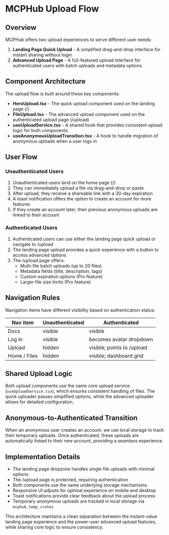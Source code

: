 # MCPHub Upload Flow

## Overview

MCPHub offers two upload experiences to serve different user needs:

1. **Landing Page Quick Upload** - A simplified drag-and-drop interface for instant sharing without login
2. **Advanced Upload Page** - A full-featured upload interface for authenticated users with batch uploads and metadata options

## Component Architecture

The upload flow is built around these key components:

- **HeroUpload.tsx** - The quick upload component used on the landing page (/)
- **FileUpload.tsx** - The advanced upload component used on the authenticated upload page (/upload)
- **useUploadService.tsx** - A shared hook that provides consistent upload logic for both components
- **useAnonymousUploadTransition.tsx** - A hook to handle migration of anonymous uploads when a user logs in

## User Flow

### Unauthenticated Users

1. Unauthenticated users land on the home page (/)
2. They can immediately upload a file via drag-and-drop or paste
3. After upload, they receive a shareable link with a 30-day expiration
4. A toast notification offers the option to create an account for more features
5. If they create an account later, their previous anonymous uploads are linked to their account

### Authenticated Users

1. Authenticated users can use either the landing page quick upload or navigate to /upload
2. The landing page upload provides a quick experience with a button to access advanced options
3. The /upload page offers:
   - Multi-file batch uploads (up to 20 files)
   - Metadata fields (title, description, tags)
   - Custom expiration options (Pro feature)
   - Larger file size limits (Pro feature)

## Navigation Rules

Navigation items have different visibility based on authentication status:

| Nav item | Unauthenticated | Authenticated |
|----------|-----------------|---------------|
| Docs     | visible         | visible       |
| Log in   | visible         | becomes avatar dropdown |
| Upload   | hidden          | visible; points to /upload |
| Home / Files | hidden      | visible; dashboard grid |

## Shared Upload Logic

Both upload components use the same core upload service (`useUploadService.tsx`), which ensures consistent handling of files. The quick uploader passes simplified options, while the advanced uploader allows for detailed configuration.

## Anonymous-to-Authenticated Transition

When an anonymous user creates an account, we use local storage to track their temporary uploads. Once authenticated, these uploads are automatically linked to their new account, providing a seamless experience.

## Implementation Details

- The landing page dropzone handles single file uploads with minimal options
- The /upload page is protected, requiring authentication
- Both components use the same underlying storage mechanisms
- Responsive UI adjusts for optimal experience on mobile and desktop
- Toast notifications provide clear feedback about the upload process
- Temporary anonymous uploads are tracked in local storage via `mcphub_temp_crates`

This architecture maintains a clean separation between the instant-value landing page experience and the power-user advanced upload features, while sharing core logic to ensure consistency.
